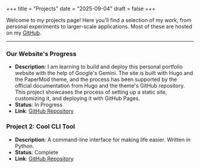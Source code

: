 +++
title = "Projects"
date = "2025-09-04"
draft = false
+++

Welcome to my projects page! Here you'll find a selection of my work, from personal experiments to larger-scale applications. Most of these are hosted on my [GitHub](https://github.com/).

---

### Our Website's Progress

- **Description**: I am learning to build and deploy this personal portfolio website with the help of Google's Gemini. The site is built with Hugo and the PaperMod theme, and the process has been supported by the official documentation from Hugo and the theme's GitHub repository. This project showcases the process of setting up a static site, customizing it, and deploying it with GitHub Pages.
- **Status**: In Progress
- **Link**: [GitHub Repository](https://github.com/IvanJara90/IvanJaraDev)

### Project 2: Cool CLI Tool

- **Description**: A command-line interface for making life easier. Written in Python.
- **Status**: Complete
- **Link**: [GitHub Repository](https://github.com/)